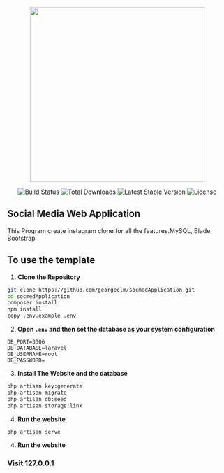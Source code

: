 <p align="center"><a href="https://laravel.com" target="_blank"><img src="https://raw.githubusercontent.com/laravel/art/master/logo-lockup/5%20SVG/2%20CMYK/1%20Full%20Color/laravel-logolockup-cmyk-red.svg" width="400"></a></p>

<p align="center">
<a href="https://travis-ci.org/laravel/framework"><img src="https://travis-ci.org/laravel/framework.svg" alt="Build Status"></a>
<a href="https://packagist.org/packages/laravel/framework"><img src="https://img.shields.io/packagist/dt/laravel/framework" alt="Total Downloads"></a>
<a href="https://packagist.org/packages/laravel/framework"><img src="https://img.shields.io/packagist/v/laravel/framework" alt="Latest Stable Version"></a>
<a href="https://packagist.org/packages/laravel/framework"><img src="https://img.shields.io/packagist/l/laravel/framework" alt="License"></a>
</p>

## Social Media Web Application 

This Program create instagram clone for all the features.MySQL, Blade, Bootstrap
## To use the template

1. **Clone the Repository**
```bash
git clone https://github.com/georgeclm/socmedApplication.git
cd socmedApplication
composer install
npm install
copy .env.example .env
```

2. **Open ```.env``` and then set the database as your system configuration**
```
DB_PORT=3306
DB_DATABASE=laravel
DB_USERNAME=root
DB_PASSWORD=
```

3. **Install The Website and the database**
```bash
php artisan key:generate
php artisan migrate
php artisan db:seed
php artisan storage:link
```

4. **Run the website**
```bash
php artisan serve
```
4. **Run the website**
### Visit 127.0.0.1


